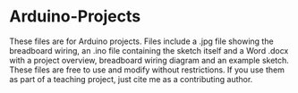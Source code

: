 # Arduino-Projects

These files are for Arduino projects. Files include a .jpg file showing the breadboard wiring, 
an .ino file containing the sketch itself and a Word .docx with a project overview, breadboard wiring diagram and 
an example sketch.
These files are free to use and modify without restrictions. 
If you use them as part of a teaching project, just cite me as a contributing author.
